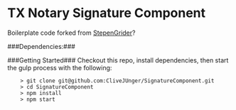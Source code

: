 # TX Notary Signature Component

Boilerplate code forked from [StepenGrider](https://github.com/StephenGrider/ReduxSimpleStarter)?

###Dependencies:###


###Getting Started###
Checkout this repo, install dependencies, then start the gulp process with the following:

```
	> git clone git@github.com:CliveJUnger/SignatureComponent.git
	> cd SignatureComponent
	> npm install
	> npm start
```


